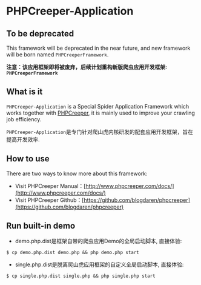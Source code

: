 # PHPCreeper-Application

## To be deprecated 
This framework will be deprecated in the near future, and new framework will be born named `PHPCreeperFramework`.     

**注意：该应用框架即将被废弃，后续计划重构新版爬虫应用开发框架: `PHPCreeperFramework`**

## What is it

`PHPCreeper-Application` is a Special Spider Application Framework
which works together with [PHPCreeper](https://github.com/blogdaren/phpcreeper), it is mainly used to
improve your crawling job efficiency.    

`PHPCreeper-Application`是专门针对爬山虎内核研发的配套应用开发框架，旨在提高开发效率.

## How to use

There are two ways to know more about this framework:   

* Visit PHPCreeper Manual：[http://www.phpcreeper.com/docs/](http://www.phpcreeper.com/docs/)
* Visit PHPCreeper Github：[https://github.com/blogdaren/phpcreeper](https://github.com/blogdaren/phpcreeper)

## Run built-in demo 

* demo.php.dist是框架自带的爬虫应用Demo的全局启动脚本, 直接体验:   
```
$ cp demo.php.dist demo.php && php demo.php start  
```

* single.php.dist是脱离爬山虎应用框架的自定义全局启动脚本, 直接体验:  
```
$ cp single.php.dist single.php && php single.php start  
```


